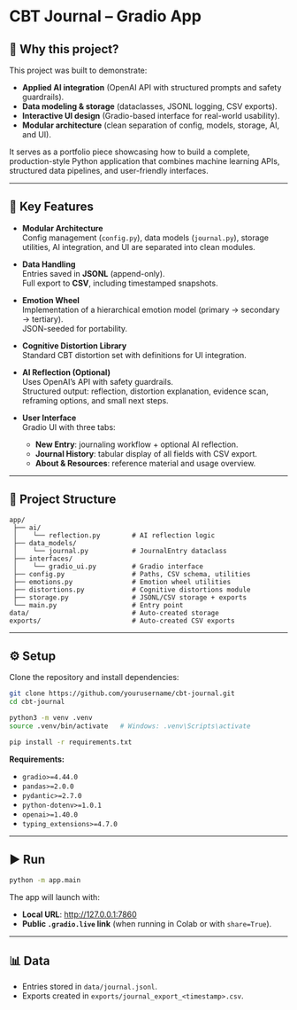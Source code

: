 # CBT Journal – Gradio App

## 🎯 Why this project?

This project was built to demonstrate:

- **Applied AI integration** (OpenAI API with structured prompts and safety guardrails).  
- **Data modeling & storage** (dataclasses, JSONL logging, CSV exports).  
- **Interactive UI design** (Gradio-based interface for real-world usability).  
- **Modular architecture** (clean separation of config, models, storage, AI, and UI).  

It serves as a portfolio piece showcasing how to build a complete, production-style Python application that combines machine learning APIs, structured data pipelines, and user-friendly interfaces.

---

## 🔑 Key Features

- **Modular Architecture**  
  Config management (`config.py`), data models (`journal.py`), storage utilities, AI integration, and UI are separated into clean modules.

- **Data Handling**  
  Entries saved in **JSONL** (append-only).  
  Full export to **CSV**, including timestamped snapshots.

- **Emotion Wheel**  
  Implementation of a hierarchical emotion model (primary → secondary → tertiary).  
  JSON-seeded for portability.

- **Cognitive Distortion Library**  
  Standard CBT distortion set with definitions for UI integration.

- **AI Reflection (Optional)**  
  Uses OpenAI’s API with safety guardrails.  
  Structured output: reflection, distortion explanation, evidence scan, reframing options, and small next steps.

- **User Interface**  
  Gradio UI with three tabs:  
  - **New Entry**: journaling workflow + optional AI reflection.  
  - **Journal History**: tabular display of all fields with CSV export.  
  - **About & Resources**: reference material and usage overview.

---

## 📂 Project Structure

```
app/
 ├── ai/
 │    └── reflection.py        # AI reflection logic
 ├── data_models/
 │    └── journal.py           # JournalEntry dataclass
 ├── interfaces/
 │    └── gradio_ui.py         # Gradio interface
 ├── config.py                 # Paths, CSV schema, utilities
 ├── emotions.py               # Emotion wheel utilities
 ├── distortions.py            # Cognitive distortions module
 ├── storage.py                # JSONL/CSV storage + exports
 └── main.py                   # Entry point
data/                          # Auto-created storage
exports/                       # Auto-created CSV exports
```

---

## ⚙️ Setup

Clone the repository and install dependencies:

```bash
git clone https://github.com/yourusername/cbt-journal.git
cd cbt-journal

python3 -m venv .venv
source .venv/bin/activate   # Windows: .venv\Scripts\activate

pip install -r requirements.txt
```

**Requirements:**

- `gradio>=4.44.0`  
- `pandas>=2.0.0`  
- `pydantic>=2.7.0`  
- `python-dotenv>=1.0.1`  
- `openai>=1.40.0`  
- `typing_extensions>=4.7.0`  

---

## ▶️ Run

```bash
python -m app.main
```

The app will launch with:

- **Local URL**: http://127.0.0.1:7860  
- **Public `.gradio.live` link** (when running in Colab or with `share=True`).

---

## 📊 Data

- Entries stored in `data/journal.jsonl`.  
- Exports created in `exports/journal_export_<timestamp>.csv`.  
